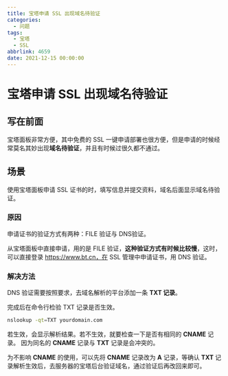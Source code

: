 ```yaml
---
title: 宝塔申请 SSL 出现域名待验证
categories:
  - 问题
tags:
  - 宝塔
  - SSL
abbrlink: 4659
date: 2021-12-15 00:00:00
---
```


# 宝塔申请 SSL 出现域名待验证

## 写在前面

宝塔面板非常方便，其中免费的 SSL 一键申请部署也很方便，但是申请的时候经常莫名其妙出现**域名待验证**，并且有时候过很久都不通过。

## 场景

使用宝塔面板申请 SSL 证书的时，填写信息并提交资料，域名后面显示域名待验证。

### 原因

申请证书的验证方式有两种：FILE 验证与 DNS验证。

从宝塔面板中直接申请，用的是 FILE 验证，**这种验证方式有时候比较慢**，这时，可以直接登录 https://www.bt.cn，在 SSL 管理中申请证书，用 DNS 验证。

### 解决方法

DNS 验证需要按照要求，去域名解析的平台添加一条 **TXT 记录**。

完成后在命令行检验 TXT 记录是否生效。

```sh
nslookup -qt=TXT yourdomain.com
```

若生效，会显示解析结果。若不生效，就要检查一下是否有相同的 **CNAME** 记录。 因为同名的 **CNAME** 记录与 **TXT** 记录是会冲突的。

为不影响 **CNAME** 的使用，可以先将 **CNAME** 记录改为 **A** 记录，等确认 **TXT** 记录解析生效后，去服务器的宝塔后台验证域名，通过验证后再改回来即可。

